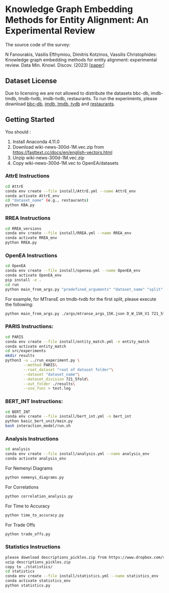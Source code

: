 # Knowledge Graph Embedding Methods for Entity Alignment: An Experimental Review

The source code of the survey:

N Fanourakis, Vasilis Efthymiou, Dimitris Kotzinos, Vassilis Christophides:
Knowledge graph embedding methods for entity alignment: experimental review. Data Min. Knowl. Discov. (2023)
[[paper](https://doi.org/10.1007/s10618-023-00941-9)]

## Dataset License

Due to licensing we are not allowed to distribute the datasets bbc-db, imdb-tmdb, tmdb-tvdb, imdb-tvdb, restaurants.
To run the experiments, please download [bbc-db](https://www.csd.uoc.gr/~vefthym/minoanER/datasets.html), [imdb, tmdb, tvdb](https://github.com/ScaDS/MovieGraphBenchmark) and [restaurants](http://oaei.ontologymatching.org/2010/im/).

## Getting Started

You should :
1. Install Anaconda 4.11.0
2. Download wiki-news-300d-1M.vec.zip from https://fasttext.cc/docs/en/english-vectors.html
3. Unzip wiki-news-300d-1M.vec.zip
4. Copy wiki-news-300d-1M.vec to OpenEA/datasets

### AttrE Instructions
```bash
cd AttrE
conda env create --file install/AttrE.yml --name AttrE_env
conda activate AttrE_env
cd "dataset_name" (e.g., restaurants)
python KBA.py
```

### RREA Instructions
```bash
cd RREA_versions
conda env create --file install/RREA.yml --name RREA_env
conda activate RREA_env
python RREA.py
```

### OpenEA Instructions
```bash
cd OpenEA
conda env create --file install/openea.yml --name OpenEA_env
conda activate OpenEA_env
pip install -e .
cd run
python main_from_args.py "predefined_arguments" "dataset_name" "split"
```
For example, for MTransE on tmdb-tvdb for the first split, please execute the following:
```bash
python main_from_args.py ./args/mtranse_args_15K.json D_W_15K_V1 721_5fold/1/
```

### PARIS Instructions:
```bash
cd PARIS
conda env create --file install/entity_match.yml -n entity_match
conda activate entity_match
cd src/experiments
mkdir results
python3 -u ../run_experiment.py \
        --method PARIS\
        --root_dataset "root of dataset folder"\
        --dataset "dataset_name"\
        --dataset_division 721_5fold\
        --out_folder ./results\
        --use_func > test.log
```
### BERT_INT Instructions:
```bash
cd BERT_INT
conda env create --file install/bert_int.yml -n bert_int
python basic_bert_unit/main.py
bash interaction_model/run.sh
```

### Analysis Instructions
```bash
cd analysis
conda env create --file install/analysis.yml --name analysis_env
conda activate analysis_env
```
For Nemenyi Diagrams
```bash
python nemenyi_diagrams.py
```
For Correlations
```bash
python correlation_analysis.py
```
For Time to Accuracy
```bash
python time_to_accuracy.py
```
For Trade Offs
```bash
python trade_offs.py
```

### Statistics Instructions
```bash
please download descriptions_pickles.zip from https://www.dropbox.com/sh/7r2y1x8wx9y921e/AAAh3DabBguCzxk8OlZnL-Mza?dl=0
uzip descriptions_pickles.zip
copy to ./statistics/
cd statistics
conda env create --file install/statistics.yml --name statistics_env
conda activate statistics_env
python statistics.py
```
